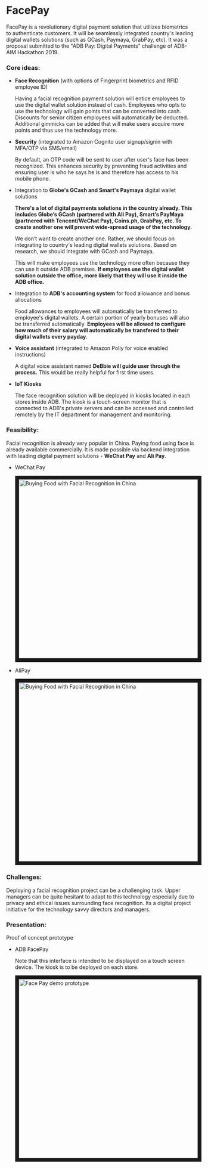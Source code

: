 # FacePay

FacePay is a revolutionary digital payment solution that utilizes biometrics to authenticate customers.
It will be seamlessly integrated country's leading digital wallets solutions (such as GCash, Paymaya, GrabPay, etc).
It was a proposal submitted to the "ADB Pay: Digital Payments" challenge of ADB-AIM Hackathon 2019.



### Core ideas:

- <b>Face Recognition</b> (with options of Fingerprint biometrics and RFID employee ID)

  Having a facial recognition payment solution will entice employees to use the digital wallet solution instead of cash.
  Employees who opts to use the technology will gain points that can be converted into cash.
  Discounts for senior citizen employees will automatically be deducted.
  Additional gimmicks can be added that will make users acquire more points and thus use the technology more.


- <b>Security</b> (integrated to Amazon Cognito user signup/signin with MFA/OTP via SMS/email)

  By default, an OTP code will be sent to user after user's face has been recognized.
  This enhances security by preventing fraud activities and 
  ensuring user is who he says he is and therefore has access to his mobile phone.


- Integration to <b>Globe's GCash and Smart's Paymaya</b> digital wallet solutions

  <b> There's a lot of digital payments solutions in the country already.
  This includes Globe’s GCash (partnered with Ali Pay), Smart’s PayMaya (partnered with Tencent/WeChat Pay), Coins.ph, GrabPay, etc.
  To create another one will prevent wide-spread usage of the technology.
  </b>

  We don’t want to create another one.
  Rather, we should focus on integrating to country's leading digital wallets solutions. 
  Based on research, we should integrate with GCash and Paymaya.

  This will make employees use the technology more often because they can use it outside ADB premises.
  <b>If employees use the digital wallet solution outside the office, more likely that they will use it inside the ADB office.</b>

  

- Integration to <b>ADB's accounting system</b> for food allowance and bonus allocations

  Food allowances to employees will automatically be transferred to employee's digital wallets.
  A certain portion of yearly bonuses will also be transferred automatically.
  <b>Employees will be allowed to configure how much of their salary will automatically be transfered to their digital wallets every payday</b>.


- <b>Voice assistant</b> (integrated to Amazon Polly for voice enabled instructions)

  A digital voice assistant named <b> DeBbie will guide user through the process.</b>
  This would be really helpful for first time users.


- <b>IoT Kiosks</b>

  The face recognition solution will be deployed in kiosks located in each stores inside ADB.
  The kiosk is a touch-screen monitor that is connected to ADB's private servers and 
  can be accessed and controlled remotely by the IT department for management and monitoring.  



### Feasibility:

Facial recognition is already very popular in China.
Paying food using face is already available commercially. 
It is made possible via backend integration with leading digital payment solutions - <b>WeChat Pay</b> and <b>Ali Pay</b>.

- WeChat Pay

  <a href="https://www.youtube.com/watch?v=9HHW0mj2EDc"
    target="_blank"><img src="https://img.youtube.com/vi/9HHW0mj2EDc/0.jpg" 
    alt="Buying Food with Facial Recognition in China" width="480" border="10" /></a>

- AliPay

  <a href="https://www.youtube.com/watch?v=W4P0zt4cnmU"
    target="_blank"><img src="https://img.youtube.com/vi/W4P0zt4cnmU/0.jpg" 
    alt="Buying Food with Facial Recognition in China" width="480" border="10" /></a>



### Challenges:

Deploying a facial recognition project can be a challenging task. 
Upper managers can be quite hesitant to adapt to this technology especially due to privacy and ethical issues surrounding face recognition.
Its a digital project initiative for the technology savvy directors and managers.



### Presentation:
	   
Proof of concept prototype

- ADB FacePay
  
  Note that this interface is intended to be displayed on a touch screen device. 
  The kiosk is to be deployed on each store.

  <a href="https://youtu.be/SCYkW_XRK2c"
    target="_blank"><img src="https://img.youtube.com/vi/SCYkW_XRK2c/0.jpg" 
    alt="Face Pay demo prototype" width="480" border="10" /></a>
